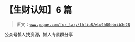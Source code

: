 # 【生财认知】6 篇

> 原文：[`www.yuque.com/for_lazy/thfiu8/etw2h80ebcib3e28`](https://www.yuque.com/for_lazy/thfiu8/etw2h80ebcib3e28)

<ne-p id="ua0d572e7" data-lake-id="ua0d572e7"><ne-text id="u29638aa7">公众号懒人找资源，懒人专属群分享</ne-text></ne-p>